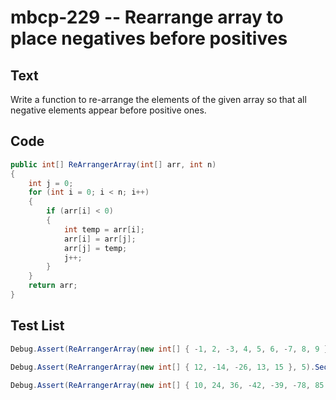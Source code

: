 # mbcp-229 -- Rearrange array to place negatives before positives

## Text

Write a function to re-arrange the elements of the given array so that all negative elements appear before positive ones.

## Code

```csharp
public int[] ReArrangerArray(int[] arr, int n)
{
    int j = 0;
    for (int i = 0; i < n; i++)
    {
        if (arr[i] < 0)
        {
            int temp = arr[i];
            arr[i] = arr[j];
            arr[j] = temp;
            j++;
        }
    }
    return arr;
}
```

## Test List

```csharp
Debug.Assert(ReArrangerArray(new int[] { -1, 2, -3, 4, 5, 6, -7, 8, 9 }, 9).SequenceEqual(new int[] { -1, -3, -7, 4, 5, 6, 2, 8, 9 }));
```

```csharp
Debug.Assert(ReArrangerArray(new int[] { 12, -14, -26, 13, 15 }, 5).SequenceEqual(new int[] { -14, -26, 12, 13, 15 }));
```

```csharp
Debug.Assert(ReArrangerArray(new int[] { 10, 24, 36, -42, -39, -78, 85 }, 7).SequenceEqual(new int[] { -42, -39, -78, 10, 24, 36, 85 }));
```
